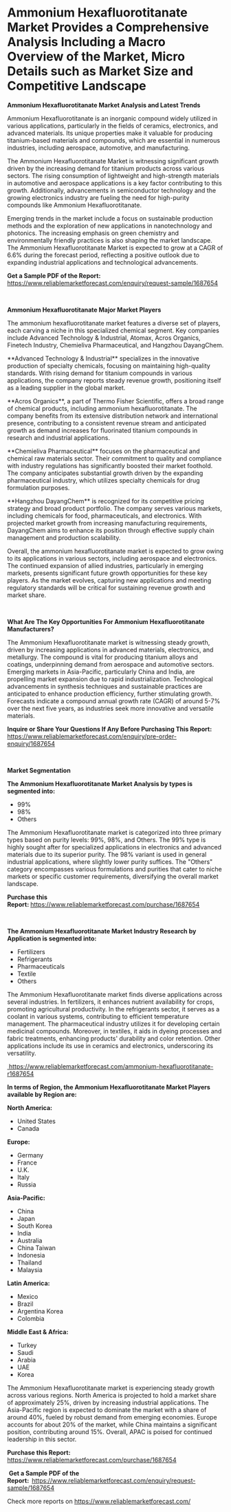 <p><h1>Ammonium Hexafluorotitanate Market Provides a Comprehensive Analysis Including a Macro Overview of the Market, Micro Details such as Market Size and Competitive Landscape</h1></p><p><strong>Ammonium Hexafluorotitanate Market Analysis and Latest Trends</strong></p>
<p><p>Ammonium Hexafluorotitanate is an inorganic compound widely utilized in various applications, particularly in the fields of ceramics, electronics, and advanced materials. Its unique properties make it valuable for producing titanium-based materials and compounds, which are essential in numerous industries, including aerospace, automotive, and manufacturing.</p><p>The Ammonium Hexafluorotitanate Market is witnessing significant growth driven by the increasing demand for titanium products across various sectors. The rising consumption of lightweight and high-strength materials in automotive and aerospace applications is a key factor contributing to this growth. Additionally, advancements in semiconductor technology and the growing electronics industry are fueling the need for high-purity compounds like Ammonium Hexafluorotitanate.</p><p>Emerging trends in the market include a focus on sustainable production methods and the exploration of new applications in nanotechnology and photonics. The increasing emphasis on green chemistry and environmentally friendly practices is also shaping the market landscape. The Ammonium Hexafluorotitanate Market is expected to grow at a CAGR of 6.6% during the forecast period, reflecting a positive outlook due to expanding industrial applications and technological advancements.</p></p>
<p><strong>Get a Sample PDF of the Report:&nbsp;</strong> <a href="https://www.reliablemarketforecast.com/enquiry/request-sample/1687654?utm_campaign=2723&utm_medium=2&utm_source=Github&utm_content=ia&utm_term=01042025&utm_id=ammonium-hexafluorotitanate">https://www.reliablemarketforecast.com/enquiry/request-sample/1687654</a></p>
<p>&nbsp;</p>
<p><strong>Ammonium Hexafluorotitanate Major Market Players</strong></p>
<p><p>The ammonium hexafluorotitanate market features a diverse set of players, each carving a niche in this specialized chemical segment. Key companies include Advanced Technology & Industrial, Atomax, Acros Organics, Finetech Industry, Chemieliva Pharmaceutical, and Hangzhou DayangChem.</p><p>**Advanced Technology & Industrial** specializes in the innovative production of specialty chemicals, focusing on maintaining high-quality standards. With rising demand for titanium compounds in various applications, the company reports steady revenue growth, positioning itself as a leading supplier in the global market.</p><p>**Acros Organics**, a part of Thermo Fisher Scientific, offers a broad range of chemical products, including ammonium hexafluorotitanate. The company benefits from its extensive distribution network and international presence, contributing to a consistent revenue stream and anticipated growth as demand increases for fluorinated titanium compounds in research and industrial applications.</p><p>**Chemieliva Pharmaceutical** focuses on the pharmaceutical and chemical raw materials sector. Their commitment to quality and compliance with industry regulations has significantly boosted their market foothold. The company anticipates substantial growth driven by the expanding pharmaceutical industry, which utilizes specialty chemicals for drug formulation purposes.</p><p>**Hangzhou DayangChem** is recognized for its competitive pricing strategy and broad product portfolio. The company serves various markets, including chemicals for food, pharmaceuticals, and electronics. With projected market growth from increasing manufacturing requirements, DayangChem aims to enhance its position through effective supply chain management and production scalability.</p><p>Overall, the ammonium hexafluorotitanate market is expected to grow owing to its applications in various sectors, including aerospace and electronics. The continued expansion of allied industries, particularly in emerging markets, presents significant future growth opportunities for these key players. As the market evolves, capturing new applications and meeting regulatory standards will be critical for sustaining revenue growth and market share.</p></p>
<p>&nbsp;</p>
<p><strong>What Are The Key Opportunities For Ammonium Hexafluorotitanate Manufacturers?</strong></p>
<p><p>The Ammonium Hexafluorotitanate market is witnessing steady growth, driven by increasing applications in advanced materials, electronics, and metallurgy. The compound is vital for producing titanium alloys and coatings, underpinning demand from aerospace and automotive sectors. Emerging markets in Asia-Pacific, particularly China and India, are propelling market expansion due to rapid industrialization. Technological advancements in synthesis techniques and sustainable practices are anticipated to enhance production efficiency, further stimulating growth. Forecasts indicate a compound annual growth rate (CAGR) of around 5-7% over the next five years, as industries seek more innovative and versatile materials.</p></p>
<p><strong>Inquire or Share Your Questions If Any Before Purchasing This Report:</strong> <a href="https://www.reliablemarketforecast.com/enquiry/pre-order-enquiry/1687654?utm_campaign=2723&utm_medium=2&utm_source=Github&utm_content=ia&utm_term=01042025&utm_id=ammonium-hexafluorotitanate">https://www.reliablemarketforecast.com/enquiry/pre-order-enquiry/1687654</a></p>
<p>&nbsp;</p>
<p><strong>Market Segmentation</strong></p>
<p><strong>The Ammonium Hexafluorotitanate Market Analysis by types is segmented into:</strong></p>
<p><ul><li>99%</li><li>98%</li><li>Others</li></ul></p>
<p><p>The Ammonium Hexafluorotitanate market is categorized into three primary types based on purity levels: 99%, 98%, and Others. The 99% type is highly sought after for specialized applications in electronics and advanced materials due to its superior purity. The 98% variant is used in general industrial applications, where slightly lower purity suffices. The "Others" category encompasses various formulations and purities that cater to niche markets or specific customer requirements, diversifying the overall market landscape.</p></p>
<p><strong>Purchase this Report:&nbsp;</strong><a href="https://www.reliablemarketforecast.com/purchase/1687654?utm_campaign=2723&utm_medium=2&utm_source=Github&utm_content=ia&utm_term=01042025&utm_id=ammonium-hexafluorotitanate">https://www.reliablemarketforecast.com/purchase/1687654</a></p>
<p>&nbsp;</p>
<p><strong>The Ammonium Hexafluorotitanate Market Industry Research by Application is segmented into:</strong></p>
<p><ul><li>Fertilizers</li><li>Refrigerants</li><li>Pharmaceuticals</li><li>Textile</li><li>Others</li></ul></p>
<p><p>The Ammonium Hexafluorotitanate market finds diverse applications across several industries. In fertilizers, it enhances nutrient availability for crops, promoting agricultural productivity. In the refrigerants sector, it serves as a coolant in various systems, contributing to efficient temperature management. The pharmaceutical industry utilizes it for developing certain medicinal compounds. Moreover, in textiles, it aids in dyeing processes and fabric treatments, enhancing products' durability and color retention. Other applications include its use in ceramics and electronics, underscoring its versatility.</p></p>
<p><a href="https://www.reliablemarketforecast.com/ammonium-hexafluorotitanate-r1687654?utm_campaign=2723&utm_medium=2&utm_source=Github&utm_content=ia&utm_term=01042025&utm_id=ammonium-hexafluorotitanate">&nbsp;https://www.reliablemarketforecast.com/ammonium-hexafluorotitanate-r1687654</a></p>
<p><strong>In terms of Region, the Ammonium Hexafluorotitanate Market Players available by Region are:</strong></p>
<p>
    <p> <strong> North America: </strong>
        <ul>
            <li>United States</li>
            <li>Canada</li>
        </ul>
        </p> 
    <p> <strong> Europe: </strong>
        <ul>
            <li>Germany</li>
            <li>France</li>
            <li>U.K.</li>
            <li>Italy</li>
            <li>Russia</li>
        </ul>
        </p> 
    <p> <strong> Asia-Pacific: </strong>
        <ul>
            <li>China</li>
            <li>Japan</li>
            <li>South Korea</li>
            <li>India</li>
            <li>Australia</li>
            <li>China Taiwan</li>
            <li>Indonesia</li>
            <li>Thailand</li>
            <li>Malaysia</li>
        </ul>
        </p> 
    <p> <strong> Latin America: </strong>
        <ul>
            <li>Mexico</li>
            <li>Brazil</li>
            <li>Argentina Korea</li>
            <li>Colombia</li>
        </ul>
        </p> 
    <p> <strong> Middle East & Africa: </strong>
        <ul>
            <li>Turkey</li>
            <li>Saudi</li>
            <li>Arabia</li>
            <li>UAE</li>
            <li>Korea</li>
        </ul>
    </p>
    </p>
<p><p>The Ammonium Hexafluorotitanate market is experiencing steady growth across various regions. North America is projected to hold a market share of approximately 25%, driven by increasing industrial applications. The Asia-Pacific region is expected to dominate the market with a share of around 40%, fueled by robust demand from emerging economies. Europe accounts for about 20% of the market, while China maintains a significant position, contributing around 15%. Overall, APAC is poised for continued leadership in this sector.</p></p>
<p><strong>Purchase this Report: </strong><a href="https://www.reliablemarketforecast.com/purchase/1687654?utm_campaign=2723&utm_medium=2&utm_source=Github&utm_content=ia&utm_term=01042025&utm_id=ammonium-hexafluorotitanate">https://www.reliablemarketforecast.com/purchase/1687654</a></p>
<p>&nbsp;<strong>Get a Sample PDF of the Report:&nbsp;&nbsp;</strong><a href="https://www.reliablemarketforecast.com/enquiry/request-sample/1687654?utm_campaign=2723&utm_medium=2&utm_source=Github&utm_content=ia&utm_term=01042025&utm_id=ammonium-hexafluorotitanate">https://www.reliablemarketforecast.com/enquiry/request-sample/1687654</a></p>
<p><strong></strong></p>
<p>Check more reports on <a href="https://www.reliablemarketforecast.com/?utm_campaign=2723&utm_medium=2&utm_source=Github&utm_content=ia&utm_term=01042025&utm_id=ammonium-hexafluorotitanate">https://www.reliablemarketforecast.com/</a></p>